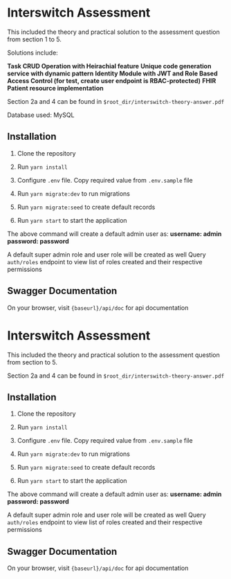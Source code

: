 
# Interswitch Assessment
This included the theory and practical solution to the assessment question from section 1 to 5.

Solutions include: 

**Task CRUD Operation with Heirachial feature**
**Unique code generation service with dynamic pattern**
**Identity Module with JWT and Role Based Access Control (for test, create user endpoint is RBAC-protected)**
**FHIR Patient resource implementation**

Section 2a and 4 can be found in `$root_dir/interswitch-theory-answer.pdf`

Database used: MySQL

## Installation
1. Clone the repository
2. Run `yarn install`

3. Configure `.env` file. Copy required value from `.env.sample` file
4. Run `yarn migrate:dev` to run migrations
5. Run `yarn migrate:seed` to create default records
6. Run `yarn start` to start the application

The above command will create a default admin user as:
**username: admin**
**password: password**

A default super admin role and user role will be created as well
Query `auth/roles` endpoint to view list of roles created and their respective permissions

## Swagger Documentation
On your browser, visit `{baseurl}/api/doc` for api documentation

# Interswitch Assessment
This included the theory and practical solution to the assessment question from section to 5.

Section 2a and 4 can be found in `$root_dir/interswitch-theory-answer.pdf`

## Installation
1. Clone the repository
2. Run `yarn install`

3. Configure `.env` file. Copy required value from `.env.sample` file
4. Run `yarn migrate:dev` to run migrations
5. Run `yarn migrate:seed` to create default records
6. Run `yarn start` to start the application

The above command will create a default admin user as:
**username: admin**
**password: password**

A default super admin role and user role will be created as well
Query `auth/roles` endpoint to view list of roles created and their respective permissions

## Swagger Documentation
On your browser, visit `{baseurl}/api/doc` for api documentation
